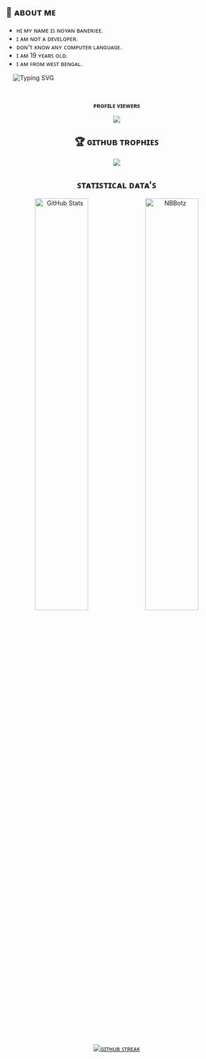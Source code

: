 ## 🚀 ᴀʙᴏᴜᴛ ᴍᴇ

- ʜɪ ᴍʏ ɴᴀᴍᴇ ɪꜱ ɴᴏʏᴀɴ ʙᴀɴᴇʀᴊᴇᴇ.
- ɪ ᴀᴍ ɴᴏᴛ ᴀ ᴅᴇᴠᴇʟᴏᴘᴇʀ.
- ᴅᴏɴ'ᴛ ᴋɴᴏᴡ ᴀɴʏ ᴄᴏᴍᴘᴜᴛᴇʀ ʟᴀɴɢᴜᴀɢᴇ.
- ɪ ᴀᴍ 19 ʏᴇᴀʀꜱ ᴏʟᴅ.
- ɪ ᴀᴍ ꜰʀᴏᴍ ᴡᴇꜱᴛ ʙᴇɴɢᴀʟ.

&nbsp;   &nbsp;  ![Typing SVG](https://readme-typing-svg.herokuapp.com/?lines=ʙᴀᴍ+ʙʜᴏʟᴇ+😊;ᴡᴇʟᴄᴏᴍᴇ+ᴛᴏ+ᴍʏ+ᴘʀᴏꜰɪʟᴇ.;ʙᴏʟᴏ+ʜᴀʀ+ʜᴀʀ+ᴍᴀʜᴀᴅᴇᴠ.)


<div align="center">
<br><p align="center"><b>ᴘʀᴏꜰɪʟᴇ ᴠɪᴇᴡᴇʀꜱ</b></p>  
<p align="center"><img align="center" src="https://profile-counter.glitch.me/{NBBotz}/count.svg"/></p> 

## 🏆 ɢɪᴛʜᴜʙ ᴛʀᴏᴘʜɪᴇꜱ
![](https://github-profile-trophy.vercel.app/?username=NBBotz&theme=radical&no-frame=false&no-bg=true&margin-w=4)


## ꜱᴛᴀᴛɪꜱᴛɪᴄᴀʟ ᴅᴀᴛᴀ'ꜱ

<p align="center">
  <img width="49%" src="https://github-readme-stats.vercel.app/api?username=NBBotz&show_icons=true&line_height=37&locale=en&bg_color=0d1117&text_color=ffffff"
       alt="GitHub Stats" />
  <img width="49%" src="https://github-readme-stats.vercel.app/api/top-langs?username=NBBotz&langs_count=20&show_icons=true&locale=en&bg_color=0d1117&text_color=F0184E&layout=compact"
       alt="NBBotz" />
</p>

[![ɢɪᴛʜᴜʙ ꜱᴛʀᴇᴀᴋ](https://streak-stats.demolab.com/?user=NBbotz&theme=green_nur)](https://git.io/streak-stats)



